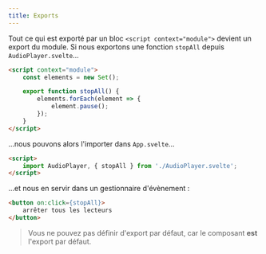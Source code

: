 ```yaml
---
title: Exports
---
```


Tout ce qui est exporté par un bloc `<script context="module">` devient un export du module. Si nous exportons une fonction `stopAll` depuis `AudioPlayer.svelte`...

```html
<script context="module">
	const elements = new Set();

	export function stopAll() {
		elements.forEach(element => {
			element.pause();
		});
	}
</script>
```

...nous pouvons alors l'importer dans `App.svelte`...

```html
<script>
	import AudioPlayer, { stopAll } from './AudioPlayer.svelte';
</script>
```

...et nous en servir dans un gestionnaire d'évènement :

```html
<button on:click={stopAll}>
	arrêter tous les lecteurs
</button>
```

> Vous ne pouvez pas définir d'export par défaut, car le composant **est** l'export par défaut.
